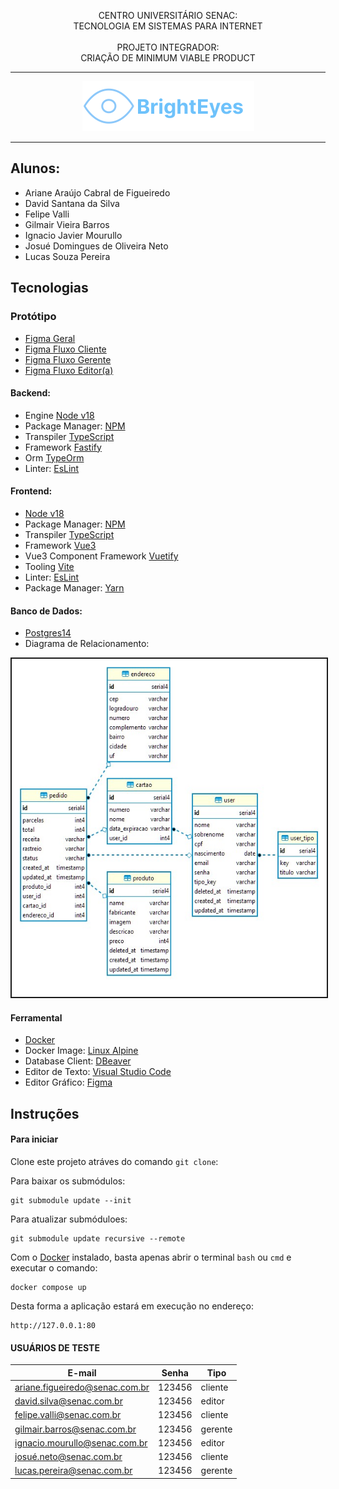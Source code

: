 <p align="center">
    CENTRO UNIVERSITÁRIO SENAC:<br/>
    TECNOLOGIA EM SISTEMAS PARA INTERNET<br/><br/>
    PROJETO INTEGRADOR:<br/>
    CRIAÇÃO DE MINIMUM VIABLE PRODUCT
</p>

---

<p align="center">
    <img src="./doc/logo.svg" width="275" height="80" border="0"/>
</p>

---

## Alunos: 
 - Ariane Araújo Cabral de Figueiredo
 - David Santana da Silva
 - Felipe Valli
 - Gilmair Vieira Barros
 - Ignacio Javier Mourullo
 - Josué Domingues de Oliveira Neto
 - Lucas Souza Pereira 

## Tecnologias

### Protótipo
- [Figma Geral](https://www.figma.com/file/1fRZ3Q4iAgCL0llICXowcS/BrighEyes?type=design&node-id=0%3A1&mode=design&t=UBWFA8k48tu9WpsG-1)
- [Figma Fluxo Cliente](https://www.figma.com/proto/1fRZ3Q4iAgCL0llICXowcS/BrighEyes?type=design&node-id=106-63&t=mVk5yQxQyymtmcMz-1&scaling=scale-down&page-id=0%3A1&starting-point-node-id=113%3A1469&mode=design)
- [Figma Fluxo Gerente](https://www.figma.com/proto/1fRZ3Q4iAgCL0llICXowcS/BrighEyes?type=design&node-id=675-1480&t=RC8jtAscvVE57RFa-1&scaling=scale-down&page-id=675%3A1287&starting-point-node-id=675%3A1458&mode=design)
- [Figma Fluxo Editor(a)](https://www.figma.com/proto/1fRZ3Q4iAgCL0llICXowcS/BrighEyes?type=design&node-id=675-7003&t=UBWFA8k48tu9WpsG-0&scaling=scale-down&page-id=675%3A7003&starting-point-node-id=675%3A7051)

#### Backend:
- Engine [Node v18](https://nodejs.org/docs/latest-v18.x/api/)
- Package Manager: [NPM](https://www.npmjs.com/)
- Transpiler [TypeScript](https://www.typescriptlang.org/)
- Framework [Fastify](https://fastify.dev/)
- Orm [TypeOrm](https://typeorm.io/)
- Linter: [EsLint](https://eslint.org/)

#### Frontend:
- [Node v18](https://nodejs.org/docs/latest-v18.x/api/)
- Package Manager: [NPM](https://www.npmjs.com/)
- Transpiler [TypeScript](https://www.typescriptlang.org/)
- Framework [Vue3](https://vuejs.org/)
- Vue3 Component Framework [Vuetify](https://vuetifyjs.com/)
- Tooling [Vite](https://vitejs.dev/)
- Linter: [EsLint](https://eslint.org/)
- Package Manager: [Yarn](https://yarnpkg.com/)

#### Banco de Dados:
- [Postgres14](https://www.postgresql.org/)
- Diagrama de Relacionamento:

<p align="center">
    <img src="./doc/diagrama.jpg" width="540" height="541" border="2"/>
</p>

#### Ferramental
- [Docker](https://www.docker.com/)
- Docker Image: [Linux Alpine](https://hub.docker.com/_/alpine)
- Database Client: [DBeaver](https://dbeaver.io/download/)
- Editor de Texto: [Visual Studio Code](https://code.visualstudio.com/)
- Editor Gráfico: [Figma](https://www.figma.com/)

## Instruções

#### Para iniciar
Clone este projeto atráves do comando `git clone`:

Para baixar os submódulos:
```
git submodule update --init
```
Para atualizar submóduloes:

```
git submodule update recursive --remote
```

Com o [Docker](https://www.docker.com/) instalado, basta apenas abrir o terminal `bash` ou `cmd` e executar o comando:

```
docker compose up
```
Desta forma a aplicação estará em execução no endereço:
```
http://127.0.0.1:80
```

#### USUÁRIOS DE TESTE
E-mail                        |Senha |Tipo   |
------------------------------|------|-------|
ariane.figueiredo@senac.com.br|123456|cliente|
david.silva@senac.com.br      |123456|editor |
felipe.valli@senac.com.br     |123456|cliente|
gilmair.barros@senac.com.br   |123456|gerente|
ignacio.mourullo@senac.com.br |123456|editor |
josué.neto@senac.com.br       |123456|cliente|
lucas.pereira@senac.com.br    |123456|gerente|